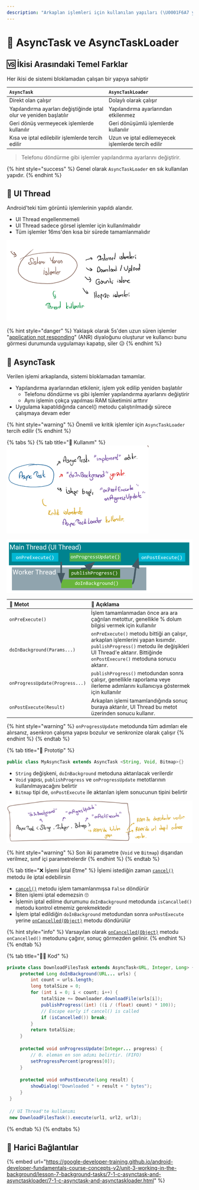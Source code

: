 ```yaml
---
description: "Arkaplan işlemleri için kullanılan yapıları (\U0001F6A7 yapım aşamasında)"
---
```


# 💫 AsyncTask ve AsyncTaskLoader

## 🆚 İkisi Arasındaki Temel Farklar

Her ikisi de sistemi bloklamadan çalışan bir yapıya sahiptir

| `AsyncTask` | `AsyncTaskLoader` |
| :--- | :--- |
| Direkt olan çalışır | Dolaylı olarak çalışır |
| Yapılandırma ayarları değiştiğinde iptal olur ve yeniden başlatılır | Yapılandırma ayarlarından etkilenmez |
| Geri dönüş vermeyecek işlemlerde kullanılır | Geri dönüşümlü işlemlerde kullanılır |
| Kısa ve iptal edilebilir işlemlerde tercih edilir | Uzun ve iptal edilemeyecek işlemlerde tercih edilir |

> Telefonu döndürme gibi işlemler yapılandırma ayarlarını değiştirir.

{% hint style="success" %}
Genel olarak `AsyncTaskLoader` en sık kullanılan yapıdır.
{% endhint %}

## 🧱 UI Thread

Android'teki tüm görüntü işlemlerinin yapıldı alandır.

* UI Thread engellenmemeli
* UI Thread sadece görsel işlemler için kullanılmalıdır
* Tüm işlemler 16ms'den kısa bir sürede tamamlanmalıdır

![](../.gitbook/assets/image%20%2826%29.png)

{% hint style="danger" %}
Yaklaşık olarak 5s'den uzun süren işlemler  "[application not responding](http://developer.android.com/guide/practices/responsiveness.html)" \(ANR\) diyaloğunu oluşturur ve kullanıcı bunu görmesi durumunda uygulamayı kapatıp, siler 😥
{% endhint %}

## 🔁 AsyncTask

Verilen işlemi arkaplanda, sistemi bloklamadan tamamlar.

* Yapılandırma ayarlarından etkilenir, işlem yok edilip yeniden başlatılır
  * Telefonu döndürme vs gibi işlemler yapılandırma ayarlarını değiştirir
  * Aynı işlemin çokça yapılması RAM tüketimini arttırır
* Uygulama kapatıldığında cancel\(\) metodu çalıştırılmadığı sürece çalışmaya devam eder

{% hint style="warning" %}
Önemli ve kritik işlemler için `AsyncTaskLoader` tercih edilir
{% endhint %}

{% tabs %}
{% tab title="🎈 Kullanım" %}
![](../.gitbook/assets/image%20%2819%29.png)

![](../.gitbook/assets/image%20%2815%29.png)

| 💠 Metot | 📜 Açıklama |
| :--- | :--- |
| `onPreExecute()` | İşlem tamamlanmadan önce ara ara çağrılan metottur, genellikle % dolum bilgisi vermek için kullanılır |
| `doInBackground(Params...)` | `onPreExecute()` metodu bittiği an çalışır, arkaplan işlemlerini yapan kısımdır. `publishProgress()` metodu ile değişikleri UI Thread'e aktarır. Bittiğinde `onPostExecure()` metoduna sonucu aktarır. |
| `onProgressUpdate(Progress...)` | `publishProgress()` metodundan sonra çalışır, genellikle raporlama veye ilerleme adımlarını kullanıcıya göstermek için kullanılır |
| `onPostExecute(Result)` | Arkaplan işlemi tamamlandığında sonuç buraya aktarılır, UI Thread bu metot üzerinden sonucu kullanır. |

{% hint style="warning" %}
`onProgressUpdate` metodunda tüm adımları ele alırsanız, asenkron çalışma yapısı bozulur ve senkronize olarak çalışır
{% endhint %}
{% endtab %}

{% tab title="🧱 Prototip" %}
```java
public class MyAsyncTask extends AsyncTask <String, Void, Bitmap>{}
```

* `String` değişkeni, `doInBackground` metoduna aktarılacak verilerdir
* `Void` yapısı, `publishProgress` ve `onProgressUpdate` metotlarının kullanılmayacağını belirtir
* `Bitmap` tipi de, `onPostExecute` ile aktarılan işlem sonucunun tipini belirtir

![](../.gitbook/assets/image%20%289%29.png)

{% hint style="warning" %}
Son iki parametre \(`Void` ve `Bitmap`\) dışarıdan verilmez, sınıf içi parametrelerdir
{% endhint %}
{% endtab %}

{% tab title="❌ İşlemi İptal Etme" %}
İşlemi istediğin zaman  [`cancel()`](https://developer.android.com/reference/android/os/AsyncTask.html#cancel%28boolean%29) metodu ile iptal edebilirsin

*  [`cancel()`](https://developer.android.com/reference/android/os/AsyncTask.html#cancel%28boolean%29) metodu işlem tamamlanmışsa `False` döndürür 
  * Biten işlemi iptal edemezsin 🙄
* İşlemin iptal edilme durumunu `doInBackground` metodunda `isCancalled()` metodu kontrol etmemiz gerekmektedir
* İşlem iptal edildiğin `doInBackground` metodundan sonra `onPostExecute` yerine  [`onCancelled(Object)`](https://developer.android.com/reference/android/os/AsyncTask.html#onCancelled%28Result%29) metodu döndürülür

{% hint style="info" %}
Varsayılan olarak [`onCancelled(Object)`](https://developer.android.com/reference/android/os/AsyncTask.html#onCancelled%28Result%29) metodu `onCancelled()` metodunu çağırır, sonuç görmezden gelinir.
{% endhint %}
{% endtab %}

{% tab title="👨‍💻 Kod" %}
```java
private class DownloadFilesTask extends AsyncTask<URL, Integer, Long> {
     protected Long doInBackground(URL... urls) {
         int count = urls.length;
         long totalSize = 0;
         for (int i = 0; i < count; i++) {
             totalSize += Downloader.downloadFile(urls[i]);
             publishProgress((int) ((i / (float) count) * 100));
             // Escape early if cancel() is called
             if (isCancelled()) break;
         }
         return totalSize;
     }

     protected void onProgressUpdate(Integer... progress) {
         // 0. eleman en son adımı belirtir. (FIFO)
         setProgressPercent(progress[0]);
     }

     protected void onPostExecute(Long result) {
         showDialog("Downloaded " + result + " bytes");
     }
 }
 
 // UI Thread'te kullanımı
 new DownloadFilesTask().execute(url1, url2, url3);
```
{% endtab %}
{% endtabs %}

## 🔗 Harici Bağlantılar

{% embed url="https://google-developer-training.github.io/android-developer-fundamentals-course-concepts-v2/unit-3-working-in-the-background/lesson-7-background-tasks/7-1-c-asynctask-and-asynctaskloader/7-1-c-asynctask-and-asynctaskloader.html" %}

